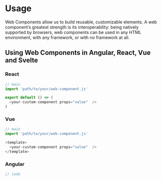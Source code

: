 # Usage 

Web Components allow us to build reusable, customizable elements. A web component’s greatest strength is its interoperability: being natively supported by browsers, web components can be used in any HTML environment, with any framework, or with no framework at all.


## Using Web Components in Angular, React,  Vue and Svelte


### React 

```js
// main
import 'path/to/your/web-component.js'

export default () => (
  <your-custom-component props="value"  />
)

```


### Vue 

```js
// main
import 'path/to/your/web-component.js'

<template>
  <your-custom-component props="value"  />
</template>
```

### Angular
```js
// todo
```